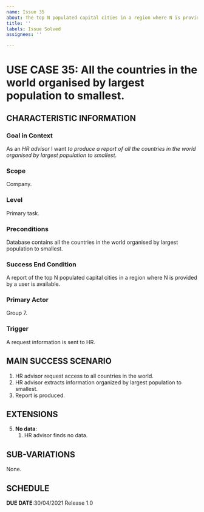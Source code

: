 ```yaml
---
name: Issue 35
about: The top N populated capital cities in a region where N is provided by the user.
title: ''
labels: Issue Solved
assignees: ''

---
```


# USE CASE 35: All the countries in the world organised by largest population to smallest.


## CHARACTERISTIC INFORMATION

### Goal in Context

As an *HR advisor* I want *to produce a report of all the countries in the world organised by largest population to smallest*.

### Scope

Company.

### Level

Primary task.

### Preconditions

Database contains all the countries in the world organised by largest population to smallest.

### Success End Condition

A report of the top N populated capital cities in a region where N is provided by a user is available.

### Primary Actor

Group 7.

### Trigger

A request information is sent to HR.

## MAIN SUCCESS SCENARIO

1. HR advisor request access to all countries in the world.
2. HR advisor extracts information organized by largest population to smallest.
3. Report is produced.

## EXTENSIONS

5. **No data**:
    1. HR advisor finds no data.

## SUB-VARIATIONS

None.

## SCHEDULE

**DUE DATE**:30/04/2021
 Release 1.0
